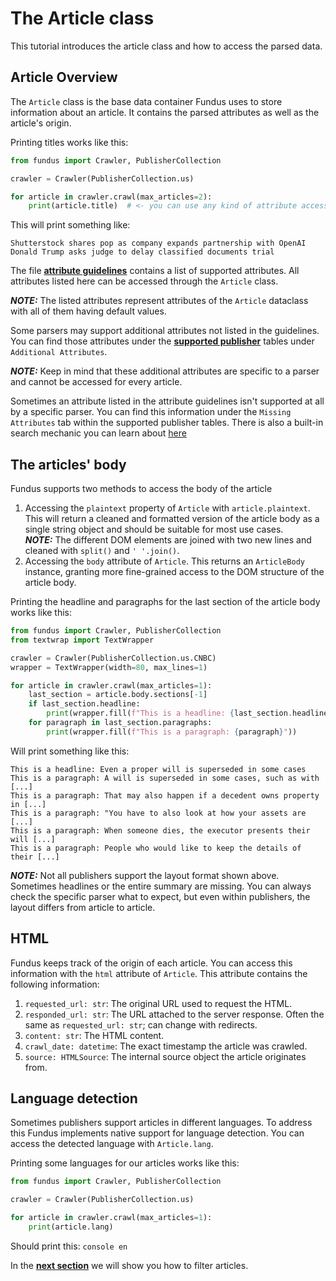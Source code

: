 # The Article class

This tutorial introduces the article class and how to access the parsed data.

## Article Overview

The `Article` class is the base data container Fundus uses to store information about an article.
It contains the parsed attributes as well as the article's origin.

Printing titles works like this:

````python
from fundus import Crawler, PublisherCollection

crawler = Crawler(PublisherCollection.us)

for article in crawler.crawl(max_articles=2):
    print(article.title)  # <- you can use any kind of attribute access Python supports on objects here
````

This will print something like:

```console
Shutterstock shares pop as company expands partnership with OpenAI
Donald Trump asks judge to delay classified documents trial
```

The file [**attribute guidelines**](attribute_guidelines.md) contains a list of supported attributes.
All attributes listed here can be accessed through the `Article` class.

**_NOTE:_** The listed attributes represent attributes of the `Article` dataclass with all of them having default
values.

Some parsers may support additional attributes not listed in the guidelines.
You can find those attributes under the [**supported publisher**](supported_publishers.md) tables
under `Additional Attributes`.

**_NOTE:_** Keep in mind that these additional attributes are specific to a parser and cannot be accessed for every
article.

Sometimes an attribute listed in the attribute guidelines isn't supported at all by a specific parser.
You can find this information under the `Missing Attributes` tab within the supported publisher tables.
There is also a built-in search mechanic you can learn about [here](4_how_to_search_for_publishers.md)

## The articles' body

Fundus supports two methods to access the body of the article

1. Accessing the `plaintext` property of `Article` with `article.plaintext`.
   This will return a cleaned and formatted version of the article body as a single string object and should be suitable
   for most use cases. <br>
   **_NOTE:_** The different DOM elements are joined with two new lines and cleaned with `split()` and `' '.join()`.
2. Accessing the `body` attribute of `Article`. This returns an `ArticleBody` instance, granting more fine-grained
   access to the DOM structure of the article body.

Printing the headline and paragraphs for the last section of the article body works like this:

````python
from fundus import Crawler, PublisherCollection
from textwrap import TextWrapper

crawler = Crawler(PublisherCollection.us.CNBC)
wrapper = TextWrapper(width=80, max_lines=1)

for article in crawler.crawl(max_articles=1):
    last_section = article.body.sections[-1]
    if last_section.headline:
        print(wrapper.fill(f"This is a headline: {last_section.headline}"))
    for paragraph in last_section.paragraphs:
        print(wrapper.fill(f"This is a paragraph: {paragraph}"))
````

Will print something like this:

```console
This is a headline: Even a proper will is superseded in some cases
This is a paragraph: A will is superseded in some cases, such as with [...]
This is a paragraph: That may also happen if a decedent owns property in [...]
This is a paragraph: "You have to also look at how your assets are [...]
This is a paragraph: When someone dies, the executor presents their will [...]
This is a paragraph: People who would like to keep the details of their [...]
```

**_NOTE:_** Not all publishers support the layout format shown above.
Sometimes headlines or the entire summary are missing.
You can always check the specific parser what to expect, but even within publishers, the layout differs from article to
article.

## HTML

Fundus keeps track of the origin of each article.
You can access this information with the `html` attribute of `Article`.
This attribute contains the following information:

1. `requested_url: str`: The original URL used to request the HTML.
2. `responded_url: str`: The URL attached to the server response.
   Often the same as `requested_url: str`; can change with redirects.
3. `content: str`: The HTML content.
4. `crawl_date: datetime`: The exact timestamp the article was crawled.
5. `source: HTMLSource`: The internal source object the article originates from.

## Language detection

Sometimes publishers support articles in different languages.
To address this Fundus implements native support for language detection.
You can access the detected language with `Article.lang`.

Printing some languages for our articles works like this:

````python
from fundus import Crawler, PublisherCollection

crawler = Crawler(PublisherCollection.us)

for article in crawler.crawl(max_articles=1):
    print(article.lang)
````

Should print this:
``console
en
``

In the [**next section**](3_how_to_filter_articles.md) we will show you how to filter articles.
